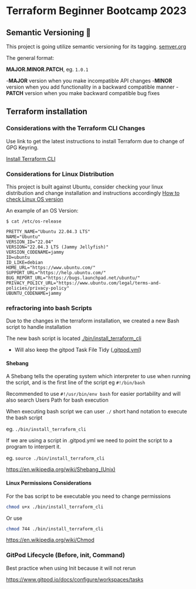 # Terraform Beginner Bootcamp 2023

## Semantic Versioning :mage:

This project is going utilize semantic versioning for its tagging. [semver.org](https://semver.org/)

The general format:

**MAJOR.MINOR.PATCH**, eg. `1.0.1`

-**MAJOR** version when you make incompatible API changes
-**MINOR** version when you add functionality in a backward compatible manner
-**PATCH** version when you make backward compatible bug fixes

## Terraform installation 

### Considerations with the Terraform CLI Changes
Use link  to get the latest instructions to install Terraform due to change of GPG Keyring. 

[Install Terraform CLI](https://developer.hashicorp.com/terraform/tutorials/aws-get-started/install-cli)

### Considerations for Linux Distribution

This project is built against Ubuntu, consider checking your linux distribution and change installation and instructions accordingly 
[How to check Linux OS version](https://www.cyberciti.biz/faq/how-to-check-os-version-in-linux-command-line/ )

An example of an OS Version:

```
$ cat /etc/os-release

PRETTY_NAME="Ubuntu 22.04.3 LTS"
NAME="Ubuntu"
VERSION_ID="22.04"
VERSION="22.04.3 LTS (Jammy Jellyfish)"
VERSION_CODENAME=jammy
ID=ubuntu
ID_LIKE=debian
HOME_URL="https://www.ubuntu.com/"
SUPPORT_URL="https://help.ubuntu.com/"
BUG_REPORT_URL="https://bugs.launchpad.net/ubuntu/"
PRIVACY_POLICY_URL="https://www.ubuntu.com/legal/terms-and-policies/privacy-policy"
UBUNTU_CODENAME=jammy

```

### refractoring into bash Scripts

Due to the changes in the terraform installation, we created a new Bash script to handle installation

The new bash script is located [./bin/install_terraform_cli](./bin/install_terraform_cli)

- Will also keep the gitpod Task File Tidy ([.gitpod.yml](.gitpod.yml))

#### Shebang

A Shebang tells the operating system which interpreter to use when running the script, and is the first line of the script eg `#!/bin/bash`

Recommended to use `#!/usr/bin/env bash` for easier portability and will also search Users Path for bash execution

When executing bash script we can user `./` short hand notation to execute the bash script

eg. `./bin/install_terraform_cli`

If we are using a script in .gitpod.yml  we need to point the script to a program to interpert it.

eg. `source ./bin/install_terraform_cli`

https://en.wikipedia.org/wiki/Shebang_(Unix)

#### Linux Permissions Considerations

For the bas script to be executable you need to change permissions 

```sh 
chmod u+x ./bin/install_terraform_cli
```

Or use 

```sh 
chmod 744 ./bin/install_terraform_cli
```

https://en.wikipedia.org/wiki/Chmod 


### GitPod Lifecycle (Before, init, Command)

Best practice when using Init because it will not rerun

https://www.gitpod.io/docs/configure/workspaces/tasks 





